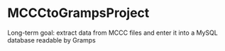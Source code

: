# MCCCtoGrampsProject
 Long-term goal: extract data from MCCC files and enter it into a MySQL database readable by Gramps
